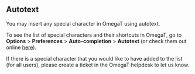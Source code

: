 ## Autotext

You may insert any special character in OmegaT using autotext.

To see the list of special characters and their shortcuts in OmegaT, go to **Options** > **Preferences** > **Auto-completion** > **Autotext** (or check them out online [here](https://github.com/capstanlqc/omegat-customization/blob/master/docs/omegat-autotext.md)).

If there is a special character that you would like to have added to the list (for all users), please create a ticket in the OmegaT helpdesk to let us know.
